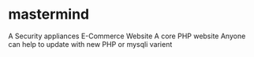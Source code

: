 # mastermind
A Security appliances E-Commerce Website
A core PHP website
Anyone can help to update with new PHP or mysqli varient
